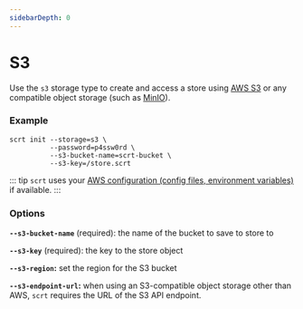 ```yaml
---
sidebarDepth: 0
---
```


# S3

Use the `s3` storage type to create and access a store using [AWS S3](https://aws.amazon.com/s3/) or any compatible object storage (such as [MinIO](https://min.io/)).

### Example

```shell
scrt init --storage=s3 \
          --password=p4ssw0rd \
          --s3-bucket-name=scrt-bucket \
          --s3-key=/store.scrt
```

::: tip
`scrt` uses your [AWS configuration (config files, environment variables)](https://docs.aws.amazon.com/cli/latest/userguide/cli-chap-configure.html) if available.
:::

### Options

**`--s3-bucket-name`** (required): the name of the bucket to save to store to

**`--s3-key`** (required): the key to the store object

**`--s3-region`:** set the region for the S3 bucket

**`--s3-endpoint-url`:** when using an S3-compatible object storage other than AWS, `scrt` requires the URL of the S3 API endpoint.
